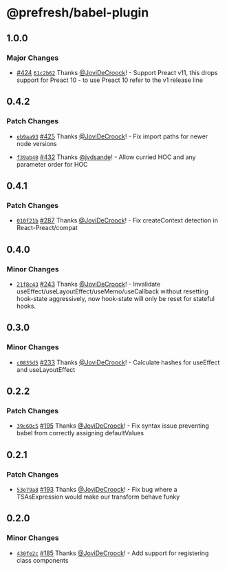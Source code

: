 # @prefresh/babel-plugin

## 1.0.0

### Major Changes

- [#424](https://github.com/preactjs/prefresh/pull/424) [`61c2b62`](https://github.com/preactjs/prefresh/commit/61c2b624823855a0e8381c5902b1ca22b63f3829) Thanks [@JoviDeCroock](https://github.com/JoviDeCroock)! - Support Preact v11, this drops support for Preact 10 - to use Preact 10 refer to the v1 release line

## 0.4.2

### Patch Changes

- [`eb9aa93`](https://github.com/preactjs/prefresh/commit/eb9aa932fc2a01fed3ecb662e195422986529419) [#425](https://github.com/preactjs/prefresh/pull/425) Thanks [@JoviDeCroock](https://github.com/JoviDeCroock)! - Fix import paths for newer node versions

* [`f39ab40`](https://github.com/preactjs/prefresh/commit/f39ab409a46a7a06f8e892920e407be728fcefa1) [#432](https://github.com/preactjs/prefresh/pull/432) Thanks [@jvdsande](https://github.com/jvdsande)! - Allow curried HOC and any parameter order for HOC

## 0.4.1

### Patch Changes

- [`010f21b`](https://github.com/preactjs/prefresh/commit/010f21b947d0cdee59fac6af6a17d10cb6a696b5) [#287](https://github.com/preactjs/prefresh/pull/287) Thanks [@JoviDeCroock](https://github.com/JoviDeCroock)! - Fix createContext detection in React-Preact/compat

## 0.4.0

### Minor Changes

- [`21f8c43`](https://github.com/preactjs/prefresh/commit/21f8c4330a29edcb5d4493cda5465e6556a5f92c) [#243](https://github.com/preactjs/prefresh/pull/243) Thanks [@JoviDeCroock](https://github.com/JoviDeCroock)! - Invalidate useEffect/useLayoutEffect/useMemo/useCallback without resetting hook-state aggressively, now hook-state will only be reset for stateful hooks.

## 0.3.0

### Minor Changes

- [`c0835d5`](https://github.com/preactjs/prefresh/commit/c0835d5c5820809563ec768296a610b45d7dc0c0) [#233](https://github.com/preactjs/prefresh/pull/233) Thanks [@JoviDeCroock](https://github.com/JoviDeCroock)! - Calculate hashes for useEffect and useLayoutEffect

## 0.2.2

### Patch Changes

- [`39c60c5`](https://github.com/preactjs/prefresh/commit/39c60c5862adef106fed1ca59a968f40cdacdd10) [#195](https://github.com/preactjs/prefresh/pull/195) Thanks [@JoviDeCroock](https://github.com/JoviDeCroock)! - Fix syntax issue preventing babel from correctly assigning defaultValues

## 0.2.1

### Patch Changes

- [`53e79a8`](https://github.com/preactjs/prefresh/commit/53e79a8bcdf5ef3a9387e46307cfd0ce1a2a3186) [#193](https://github.com/preactjs/prefresh/pull/193) Thanks [@JoviDeCroock](https://github.com/JoviDeCroock)! - Fix bug where a TSAsExpression would make our transform behave funky

## 0.2.0

### Minor Changes

- [`430fe2c`](https://github.com/preactjs/prefresh/commit/430fe2c2b281b1973a74c542a38c1bb5be2a6559) [#185](https://github.com/preactjs/prefresh/pull/185) Thanks [@JoviDeCroock](https://github.com/JoviDeCroock)! - Add support for registering class components
